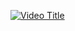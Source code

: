 

[![Video Title](https://img.youtube.com/vi/FJbV5aIHglQ/0.jpg)](https://www.youtube.com/watch?v=FJbV5aIHglQ)
